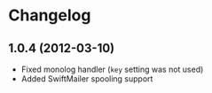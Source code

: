 # Changelog #

## 1.0.4 (2012-03-10) ##

- Fixed monolog handler (`key` setting was not used)
- Added SwiftMailer spooling support
